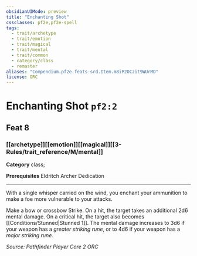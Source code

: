 ```yaml
---
obsidianUIMode: preview
title: "Enchanting Shot"
cssclasses: pf2e,pf2e-spell
tags:
  - trait/archetype
  - trait/emotion
  - trait/magical
  - trait/mental
  - trait/common
  - category/class
  - remaster
aliases: "Compendium.pf2e.feats-srd.Item.m8iP2OCzit9WUrMD"
license: ORC
---
```

# Enchanting Shot `pf2:2`
## Feat 8
### [[archetype]][[emotion]][[magical]][[3-Rules/trait_reference/M/mental]]

**Category** class; 



**Prerequisites** Eldritch Archer Dedication
* * *
With a single whisper carried on the wind, you enchant your ammunition to make a foe more vulnerable to your attacks.

Make a bow or crossbow Strike. On a hit, the target takes an additional 2d6 mental damage. On a critical hit, the target also becomes [[Conditions/Stunned|Stunned 1]]. The mental damage increases to 3d6 if your weapon has a _greater striking rune_, or to 4d6 if your weapon has a _major striking rune_.

*Source: Pathfinder Player Core 2*
*ORC*
